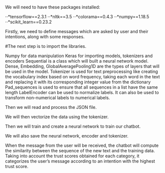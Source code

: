 We will need to have these packages installed:

⋅⋅*tensorflow==2.3.1
⋅⋅*nltk==3.5
⋅⋅*colorama==0.4.3
⋅⋅*numpy==1.18.5
⋅⋅*scikit_learn==0.23.2


Firstly, we need to define messages which are asked by user and their intentions, along with some responses.

#The next step is to import the libraries.

Numpy for data manipulation
Keras for importing models, tokenizers and encoders
Sequential is a class which will built a neural network model.
Dense, Embedding, GlobalAveragePooling1D are the types of layers that will be used in the model.
Tokenizer is used for text preprocessing like creating the vocabulary index based on word frequency, taking each word in the text and replacing it with its corresponding integer value from the dictionary
Pad_sequences is used to ensure that all sequences in a list have the same length
LabelEncoder can be used to normalize labels. It can also be used to transform non-numerical labels to numerical labels.

Then we will read and process the JSON file.

We will then vectorize the data using the tokenizer.

Then we will train and create a neural network to train our chatbot.

We will also save the neural network, encoder and tokenizer.

When the message from the user will be received, the chatbot will compute the similarity between the sequence of the new text and the training data.
Taking into account the trust scores obtained for each category, it categorizes the user’s message according to an intention with the highest trust score.
